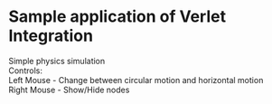# Sample application of Verlet Integration
Simple physics simulation <br/>
Controls:<br/>
Left Mouse - Change between circular motion and horizontal motion<br/>
Right Mouse - Show/Hide nodes
